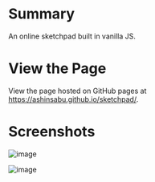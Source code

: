 # Summary
An online sketchpad built in vanilla JS.

# View the Page
View the page hosted on GitHub pages at https://ashinsabu.github.io/sketchpad/.

# Screenshots 
![image](https://user-images.githubusercontent.com/38109596/168922108-6b228334-c9a3-4d5d-a99f-0da1377a8e3f.png)

![image](https://user-images.githubusercontent.com/38109596/168922071-a40f6665-bc8a-4fd0-9972-1397842fa893.png)

